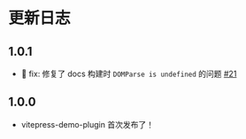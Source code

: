 # 更新日志

## 1.0.1

- 🐛 fix: 修复了 docs 构建时 `DOMParse is undefined` 的问题 [#21](https://github.com/zh-lx/vitepress-demo-plugin/pull/21)

## 1.0.0

- vitepress-demo-plugin 首次发布了！